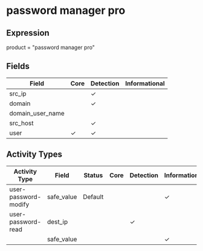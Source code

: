 password manager pro
====================

Expression
----------

product = "password manager pro"

Fields
------

| Field            | Core     | Detection | Informational |
| ---------------- | -------- | --------- | ------------- |
| src_ip           |          | &#10003;  |               |
| domain           |          | &#10003;  |               |
| domain_user_name |          |           |               |
| src_host         |          | &#10003;  |               |
| user             | &#10003; | &#10003;  |               |

Activity Types
--------------

| Activity Type        | Field      | Status  | Core | Detection | Informational |
| -------------------- | ---------- | ------- | ---- | --------- | ------------- |
| user-password-modify | safe_value | Default |      |           | &#10003;      |
| user-password-read   | dest_ip    |         |      | &#10003;  |               |
|                      | safe_value |         |      |           | &#10003;      |

